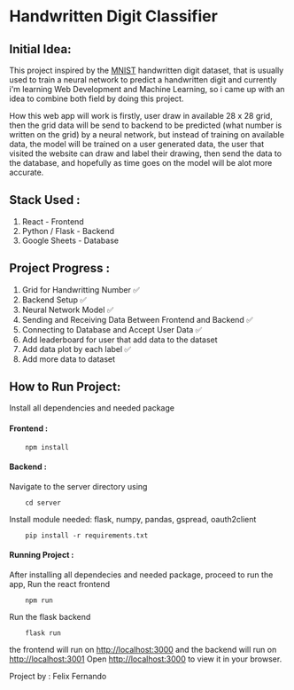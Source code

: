 # Handwritten Digit Classifier

## Initial Idea: 
This project inspired by the [MNIST](http://yann.lecun.com/exdb/mnist/) handwritten digit dataset, that is usually used to train a neural network to predict a handwritten digit and currently i'm learning Web Development and Machine Learning, so i came up with an idea to combine both field by doing this project. 

How this web app will work is firstly, user draw in available 28 x 28 grid, then the grid data will be send to backend to be predicted (what number is written on the grid) by a neural network, but instead of training on available data, the model will be trained on a user generated data, the user that visited the website can draw and label their drawing, then send the data to the database, and hopefully as time goes on the model will be alot more accurate.

## Stack Used : 
1. React - Frontend 
2. Python / Flask - Backend 
3. Google Sheets - Database 

## Project Progress : 
1. Grid for Handwritting Number ✅
2. Backend Setup ✅
3. Neural Network Model ✅
4. Sending and Receiving Data Between Frontend and Backend ✅
5. Connecting to Database and Accept User Data ✅
6. Add leaderboard for user that add data to the dataset
7. Add data plot by each label ✅
8. Add more data to dataset 

## How to Run Project:
Install all dependencies and needed package
#### Frontend : 
```
    npm install
```
#### Backend : 
Navigate to the server directory using 
```
    cd server
```
Install module needed: flask, numpy, pandas, gspread, oauth2client
```
    pip install -r requirements.txt
```

#### Running Project :
After installing all dependecies and needed package, proceed to run the app, 
Run the react frontend  
```
    npm run
```
Run the flask backend
```
    flask run
```
the frontend will run on [http://localhost:3000](http://localhost:3000) and the backend will run on [http://localhost:3001](http://localhost:3001) 
Open [http://localhost:3000](http://localhost:3000) to view it in your browser.


Project by : Felix Fernando
